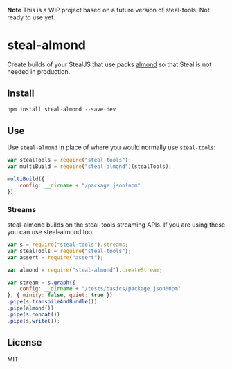 
**Note** This is a WIP project based on a future version of steal-tools. Not ready to use yet.

# steal-almond

Create builds of your StealJS that use packs [almond](https://github.com/jrburke/almond) so that Steal is not needed in production.

## Install

```js
npm install steal-almond --save-dev
```

## Use

Use `steal-almond` in place of where you would normally use `steal-tools`:

```js
var stealTools = require("steal-tools");
var multiBuild = require("steal-almond")(stealTools);

multiBuild({
	config: __dirname + "/package.json!npm"
});
```

### Streams

steal-almond builds on the steal-tools streaming APIs. If you are using these you can use steal-almond too:

```js
var s = require("steal-tools").streams;
var stealTools = require("steal-tools");
var assert = require("assert");

var almond = require("steal-almond").createStream;

var stream = s.graph({
	config: __dirname + "/tests/basics/package.json!npm"
}, { minify: false, quiet: true })
.pipe(s.transpileAndBundle())
.pipe(almond())
.pipe(s.concat())
.pipe(s.write());
```

## License

MIT
